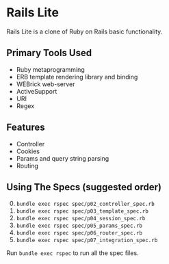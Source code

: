 # Rails Lite

Rails Lite is a clone of Ruby on Rails basic functionality.


## Primary Tools Used 
* Ruby metaprogramming
* ERB template rendering library and binding
* WEBrick web-server
* ActiveSupport
* URI
* Regex

## Features
* Controller
* Cookies 
* Params and query string parsing
* Routing

## Using The Specs (suggested order)

0.  `bundle exec rspec spec/p02_controller_spec.rb`
0.  `bundle exec rspec spec/p03_template_spec.rb`
0.  `bundle exec rspec spec/p04_session_spec.rb`
0.  `bundle exec rspec spec/p05_params_spec.rb`
0.  `bundle exec rspec spec/p06_router_spec.rb`
0.  `bundle exec rspec spec/p07_integration_spec.rb`

Run `bundle exec rspec` to run all the spec files.

